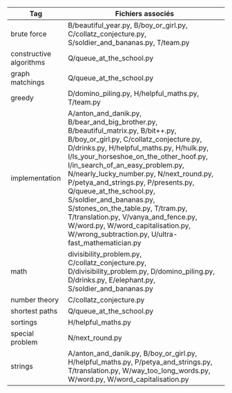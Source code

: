 | Tag              | Fichiers associés           |
|------------------|-----------------------------|
| brute force      | B/beautiful_year.py, B/boy_or_girl.py, C/collatz_conjecture.py, S/soldier_and_bananas.py, T/team.py |
| constructive algorithms | Q/queue_at_the_school.py |
| graph matchings  | Q/queue_at_the_school.py |
| greedy           | D/domino_piling.py, H/helpful_maths.py, T/team.py |
| implementation   | A/anton_and_danik.py, B/bear_and_big_brother.py, B/beautiful_matrix.py, B/bit++.py, B/boy_or_girl.py, C/collatz_conjecture.py, D/drinks.py, H/helpful_maths.py, H/hulk.py, I/Is_your_horseshoe_on_the_other_hoof.py, I/in_search_of_an_easy_problem.py, N/nearly_lucky_number.py, N/next_round.py, P/petya_and_strings.py, P/presents.py, Q/queue_at_the_school.py, S/soldier_and_bananas.py, S/stones_on_the_table.py, T/tram.py, T/translation.py, V/vanya_and_fence.py, W/word.py, W/word_capitalisation.py, W/wrong_subtraction.py, U/ultra-fast_mathematician.py |
| math             | divisibility_problem.py, C/collatz_conjecture.py, D/divisibility_problem.py, D/domino_piling.py, D/drinks.py, E/elephant.py, S/soldier_and_bananas.py |
| number theory    | C/collatz_conjecture.py |
| shortest paths   | Q/queue_at_the_school.py |
| sortings         | H/helpful_maths.py |
| special problem  | N/next_round.py |
| strings          | A/anton_and_danik.py, B/boy_or_girl.py, H/helpful_maths.py, P/petya_and_strings.py, T/translation.py, W/way_too_long_words.py, W/word.py, W/word_capitalisation.py |
